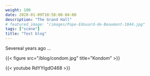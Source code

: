 ```yaml
---
weight: 100
date: 2020-01-09T10:58:08-04:00
description: "The Grand Hall"
# featured_image: "/images/Pope-Edouard-de-Beaumont-1844.jpg"
tags: ["scene"]
title: "Test blog"
---
```


Severeal years ago ...



{{< figure src="/blog/condom.jpg" title="Kondom" >}}



{{< youtube RdYYIgdO468 >}}
